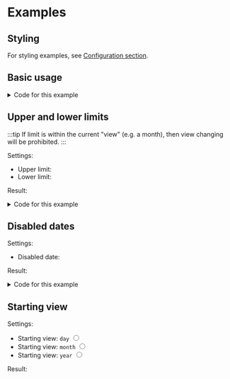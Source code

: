 <script setup>
import Datepicker from '../src/datepicker/Datepicker.vue'
import { ref } from 'vue'
import { add } from 'date-fns'

// Ex 1
const picked = ref(new Date())

// Ex 2
const example2 = ref(new Date())
const example2_from = ref(add(new Date(), { days: -7 }))
const example2_to = ref(add(new Date(), { days: 7 }))

// Disabled dates example
const pickedDate = ref(new Date())
const disabledDate = ref(add(new Date(), { days: 1 }))

// Ex 3
const example3 = ref(new Date())
const startingView = ref('day')

</script>

# Examples

## Styling
For styling examples, see [Configuration section](/config#styling-example-and-playground).

## Basic usage

<datepicker v-model="picked" />

<details>
  <summary>Code for this example</summary>
  
  ```vue
  <script setup>
  import Datepicker from '../src/datepicker/Datepicker.vue'
  import { ref } from 'vue'
  const picked = ref(new Date())

  </script>

  <template>
    <datepicker v-model="picked" />
  </template>
  ```
</details>


## Upper and lower limits
:::tip
If limit is within the current "view" (e.g. a month), then view changing will be prohibited.
:::

Settings: 

- Upper limit: <datepicker v-model="example2_from" />
- Lower limit: <datepicker v-model="example2_to" />

Result:

<datepicker v-model="example2" :upper-limit="example2_to" :lower-limit="example2_from" />

<details>
  <summary>Code for this example</summary>
  
  ```vue
  <script setup>
  import Datepicker from '../src/datepicker/Datepicker.vue'
  import { ref } from 'vue'
  const example2 = ref(new Date())
  const example2_from = ref(new Date())
  const example2_to = ref(new Date())

  </script>

  <template>
    <datepicker
      v-model="example2"
      :upper-limit="example2_to"
      :lower-limit="example2_from"
    />
  </template>
  ```
</details>

## Disabled dates

Settings: 

- Disabled date: <datepicker v-model="disabledDate" />

Result:

<datepicker v-model="pickedDate" :disabledDates="{ dates: [disabledDate] }" />

<details>
  <summary>Code for this example</summary>
  
  ```vue
  <script setup>
  import Datepicker from '../src/datepicker/Datepicker.vue'
  import { ref } from 'vue'
  import { add } from 'date-fns'
  const pickedDate = ref(new Date())
  const disabledDate = ref(add(new Date(), { days: 1 }))
  </script>

  <template>
    <datepicker
      v-model="pickedDate"
      :disabledDates="{ dates: [disabledDate] }"
    />
  </template>
  ```
</details>

## Starting view
Settings: 

- <label>Starting view: <code>day</code> <input type="radio" v-model="startingView" value="day"></label>
- <label>Starting view: <code>month</code> <input type="radio" v-model="startingView" value="month"></label>
- <label>Starting view: <code>year</code> <input type="radio" v-model="startingView" value="year"></label>

Result:
<datepicker v-model="example3" :starting-view="startingView" />

